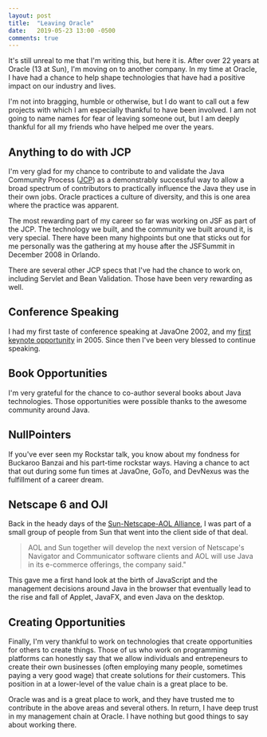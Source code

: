 ```yaml
---
layout: post
title:  "Leaving Oracle"
date:   2019-05-23 13:00 -0500
comments: true
---
```


It's still unreal to me that I'm writing this, but here it is.  After
over 22 years at Oracle (13 at Sun), I'm moving on to another company.
In my time at Oracle, I have had a chance to help shape technologies
that have had a positive impact on our industry and lives.

I'm not into bragging, humble or otherwise, but I do want to call out a
few projects with which I am especially thankful to have been involved.
I am not going to name names for fear of leaving someone out, but I am
deeply thankful for all my friends who have helped me over the years.

## Anything to do with JCP

I'm very glad for my chance to contribute to and validate the Java
Community Process ([JCP](https://jcp.org/)) as a demonstrably successful way to allow a broad
spectrum of contributors to practically influence the Java they use in
their own jobs.  Oracle practices a culture of diversity, and this is
one area where the practice was apparent.

The most rewarding part of my career so far was working on JSF as part
of the JCP.  The technology we built, and the community we built around
it, is very special.  There have been many highpoints but one that
sticks out for me personally was the gathering at my house after
the JSFSummit in December 2008 in Orlando.

There are several other JCP specs that I've had the chance to work on,
including Servlet and Bean Validation.  Those have been very rewarding
as well.

## Conference Speaking

I had my first taste of conference speaking at JavaOne 2002, and my
[first keynote opportunity](https://javaserverfaces.github.io/presentations/w-jax-keynote-de-en.pdf)
in 2005.  Since then I've been very blessed to continue speaking.

## Book Opportunities

I'm very grateful for the chance to co-author several books about Java
technologies.  Those opportunities were possible thanks to the awesome
community around Java.

## NullPointers

If you've ever seen my Rockstar talk, you know about my fondness for
Buckaroo Banzai and his part-time rockstar ways.  Having a chance to act
that out during some fun times at JavaOne, GoTo, and DevNexus was the
fulfillment of a career dream.

## Netscape 6 and OJI

Back in the heady days of the [Sun-Netscape-AOL
Alliance](http://edition.cnn.com/TECH/computing/9811/24/aolnetjava.idg/index.html?_s=PM:TECH),
I was part of a small group of people from Sun that went into the client
side of that deal.

> AOL and Sun together will develop the next version of Netscape's
> Navigator and Communicator software clients and AOL will use Java in
> its e-commerce offerings, the company said."

This gave me a first hand look at the birth of JavaScript and the
management decisions around Java in the browser that eventually lead to
the rise and fall of Applet, JavaFX, and even Java on the desktop.

## Creating Opportunities

Finally, I'm very thankful to work on technologies that create
opportunities for others to create things.  Those of us who work on
programming platforms can honestly say that we allow individuals and
entrepeneurs to create their own businesses (often employing many
people, sometimes paying a very good wage) that create solutions for
*their* customers.  This position in at a lower-level of the value chain
is a great place to be.

Oracle was and is a great place to work, and they have trusted me to
contribute in the above areas and several others.  In return, I have
deep trust in my management chain at Oracle.  I have nothing but good
things to say about working there.

